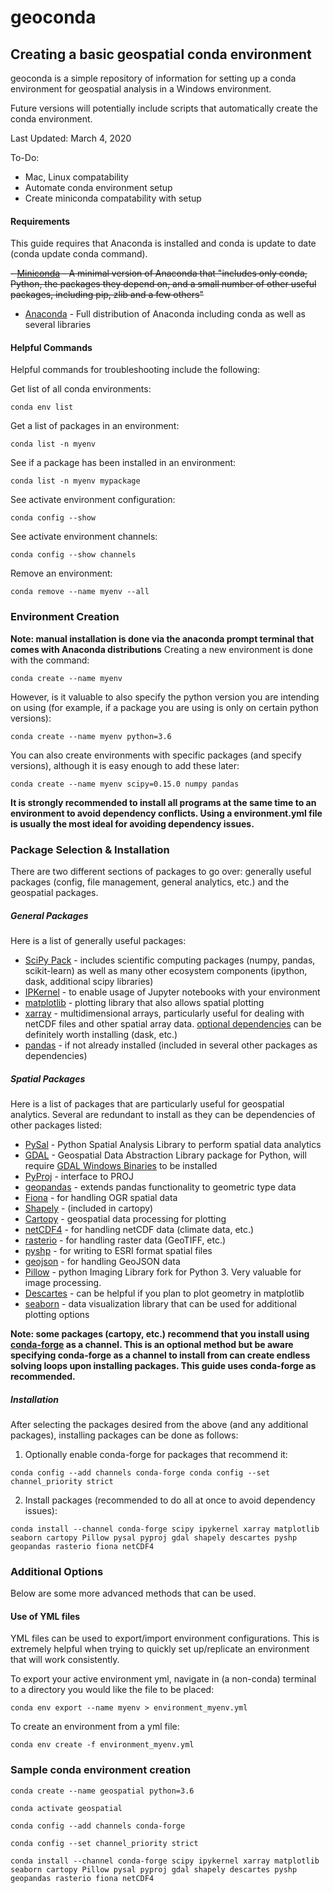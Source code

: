 # geoconda

## Creating a basic geospatial conda environment
geoconda is a simple repository of information for setting up a conda environment for geospatial analysis in a Windows environment.

Future versions will potentially include scripts that automatically create the conda environment.

Last Updated: March 4, 2020

To-Do:
- Mac, Linux compatability
- Automate conda environment setup
- Create miniconda compatability with setup


#### Requirements
This guide requires that Anaconda is installed and conda is update to date (conda update conda command).

~~- [Miniconda](https://docs.conda.io/en/latest/miniconda.html) - A minimal version of Anaconda that "includes only conda, Python, the packages they depend on, and a small number of other useful packages, including pip, zlib and a few others"~~
- [Anaconda](https://docs.anaconda.com/anaconda/install/) - Full distribution of Anaconda including conda as well as several libraries

#### Helpful Commands
Helpful commands for troubleshooting include the following:

Get list of all conda environments:

`conda env list`

Get a list of packages in an environment:

`conda list -n myenv`

See if a package has been installed in an environment:

`conda list -n myenv mypackage`

See activate environment configuration:

`conda config --show`

See activate environment channels:

`conda config --show channels`

Remove an environment:

`conda remove --name myenv --all`

### Environment Creation
**Note: manual installation is done via the anaconda prompt terminal that comes with Anaconda distributions**
Creating a new environment is done with the command:

`conda create --name myenv`

However, is it valuable to also specify the python version you are intending on using (for example, if a package you are using is only on certain python versions):

`conda create --name myenv python=3.6`

You can also create environments with specific packages (and specify versions), although it is easy enough to add these later:

`conda create --name myenv scipy=0.15.0 numpy pandas`

**It is strongly recommended to install all programs at the same time to an environment to avoid dependency conflicts. Using a environment.yml file is usually the most ideal for avoiding dependency issues.**

### Package Selection & Installation
There are two different sections of packages to go over: generally useful packages (config, file management, general analytics, etc.) and the geospatial packages.

##### General Packages
Here is a list of generally useful packages:
- [SciPy Pack](https://anaconda.org/anaconda/scipy) - includes scientific computing packages (numpy, pandas, scikit-learn) as well as many other ecosystem components (ipython, dask, additional scipy libraries)
- [IPKernel](https://ipython.readthedocs.io/en/latest/install/kernel_install.html) - to enable usage of Jupyter notebooks with your environment
- [matplotlib](https://matplotlib.org/index.html) - plotting library that also allows spatial plotting
- [xarray](http://xarray.pydata.org/en/stable/why-xarray.html) - multidimensional arrays, particularly useful for dealing with netCDF files and other spatial array data. [optional dependencies](http://xarray.pydata.org/en/stable/installing.html) can be definitely worth installing (dask, etc.)
- [pandas](https://pandas.pydata.org/) - if not already installed (included in several other packages as dependencies)

##### Spatial Packages
Here is a list of packages that are particularly useful for geospatial analytics. Several are redundant to install as they can be dependencies of other packages listed:
- [PySal](https://pysal.org/) - Python Spatial Analysis Library to perform spatial data analytics
- [GDAL](https://pypi.org/project/GDAL/) - Geospatial Data Abstraction Library package for Python, will require [GDAL Windows Binaries](http://www.gisinternals.com/) to be installed
- [PyProj](https://github.com/pyproj4/pyproj) - interface to PROJ
- [geopandas](https://geopandas.org/) - extends pandas functionality to geometric type data
- [Fiona](https://pypi.org/project/Fiona/) - for handling OGR spatial data
- [Shapely](https://shapely.readthedocs.io/en/latest/) -  (included in cartopy)
- [Cartopy](https://scitools.org.uk/cartopy/docs/latest/) - geospatial data processing for plotting
- [netCDF4](https://unidata.github.io/netcdf4-python/netCDF4/index.html) - for handling netCDF data (climate data, etc.)
- [rasterio](https://github.com/mapbox/rasterio) - for handling raster data (GeoTIFF, etc.)
- [pyshp](https://github.com/GeospatialPython/pyshp) - for writing to ESRI format spatial files
- [geojson](https://github.com/jazzband/geojson) - for handling GeoJSON data
- [Pillow](https://python-pillow.org/) - python Imaging Library fork for Python 3. Very valuable for image processing.
- [Descartes](https://pypi.org/project/descartes/) - can be helpful if you plan to plot geometry in matplotlib
- [seaborn](http://seaborn.pydata.org/) - data visualization library that can be used for additional plotting options

**Note: some packages (cartopy, etc.) recommend that you install using [conda-forge](https://conda-forge.org/docs/user/introduction.html) as a channel. This is an optional method but be aware specifying conda-forge as a channel to install from can create endless solving loops upon installing packages. This guide uses conda-forge as recommended.**

##### Installation

After selecting the packages desired from the above (and any additional packages), installing packages can be done as follows:

1. Optionally enable conda-forge for packages that recommend it:

`conda config --add channels conda-forge
conda config --set channel_priority strict`

2. Install packages (recommended to do all at once to avoid dependency issues):

`conda install --channel conda-forge scipy ipykernel xarray matplotlib seaborn cartopy Pillow pysal pyproj gdal shapely descartes pyshp geopandas rasterio fiona netCDF4`

### Additional Options
Below are some more advanced methods that can be used.

#### Use of YML files
YML files can be used to export/import environment configurations. This is extremely helpful when trying to quickly set up/replicate an environment that will work consistently.

To export your active environment yml, navigate in (a non-conda) terminal to a directory you would like the file to be placed:

`conda env export --name myenv > environment_myenv.yml`

To create an environment from a yml file:

`conda env create -f environment_myenv.yml`

### Sample conda environment creation
`conda create --name geospatial python=3.6`

`conda activate geospatial`

`conda config --add channels conda-forge`

`conda config --set channel_priority strict`

`conda install --channel conda-forge scipy ipykernel xarray matplotlib seaborn cartopy Pillow pysal pyproj gdal shapely descartes pyshp geopandas rasterio fiona netCDF4`
